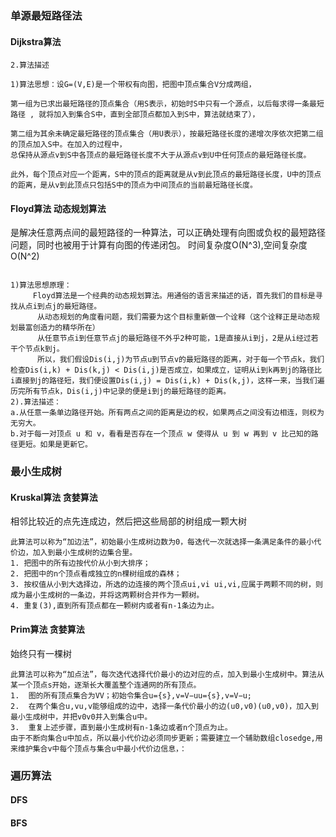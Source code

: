 ### 单源最短路径法
#### Dijkstra算法
```
2.算法描述

1)算法思想：设G=(V,E)是一个带权有向图，把图中顶点集合V分成两组，

第一组为已求出最短路径的顶点集合（用S表示，初始时S中只有一个源点，以后每求得一条最短路径 , 就将加入到集合S中，直到全部顶点都加入到S中，算法就结束了），

第二组为其余未确定最短路径的顶点集合（用U表示），按最短路径长度的递增次序依次把第二组的顶点加入S中。在加入的过程中，
总保持从源点v到S中各顶点的最短路径长度不大于从源点v到U中任何顶点的最短路径长度。

此外，每个顶点对应一个距离，S中的顶点的距离就是从v到此顶点的最短路径长度，U中的顶点的距离，是从v到此顶点只包括S中的顶点为中间顶点的当前最短路径长度。
```
#### Floyd算法   动态规划算法

是解决任意两点间的最短路径的一种算法，可以正确处理有向图或负权的最短路径问题，同时也被用于计算有向图的传递闭包。
时间复杂度O(N^3),空间复杂度O(N^2)

```

1)算法思想原理：
     Floyd算法是一个经典的动态规划算法。用通俗的语言来描述的话，首先我们的目标是寻找从点i到点j的最短路径。
      从动态规划的角度看问题，我们需要为这个目标重新做一个诠释（这个诠释正是动态规划最富创造力的精华所在）
      从任意节点i到任意节点j的最短路径不外乎2种可能，1是直接从i到j，2是从i经过若干个节点k到j。
      所以，我们假设Dis(i,j)为节点u到节点v的最短路径的距离，对于每一个节点k，我们检查Dis(i,k) + Dis(k,j) < Dis(i,j)是否成立，如果成立，证明从i到k再到j的路径比i直接到j的路径短，我们便设置Dis(i,j) = Dis(i,k) + Dis(k,j)，这样一来，当我们遍历完所有节点k，Dis(i,j)中记录的便是i到j的最短路径的距离。
2).算法描述：
a.从任意一条单边路径开始。所有两点之间的距离是边的权，如果两点之间没有边相连，则权为无穷大。 　　
b.对于每一对顶点 u 和 v，看看是否存在一个顶点 w 使得从 u 到 w 再到 v 比己知的路径更短。如果是更新它。
```

### 最小生成树
#### Kruskal算法   贪婪算法

相邻比较近的点先连成边，然后把这些局部的树组成一颗大树

```
此算法可以称为“加边法”，初始最小生成树边数为0，每迭代一次就选择一条满足条件的最小代价边，加入到最小生成树的边集合里。 
1. 把图中的所有边按代价从小到大排序； 
2. 把图中的n个顶点看成独立的n棵树组成的森林； 
3. 按权值从小到大选择边，所选的边连接的两个顶点ui,vi ui,vi,应属于两颗不同的树，则成为最小生成树的一条边，并将这两颗树合并作为一颗树。 
4. 重复(3),直到所有顶点都在一颗树内或者有n-1条边为止。

```
#### Prim算法      贪婪算法

始终只有一棵树
```
此算法可以称为“加点法”，每次迭代选择代价最小的边对应的点，加入到最小生成树中。算法从某一个顶点s开始，逐渐长大覆盖整个连通网的所有顶点。
1.	图的所有顶点集合为VV；初始令集合u={s},v=V−uu={s},v=V−u;
2.	在两个集合u,vu,v能够组成的边中，选择一条代价最小的边(u0,v0)(u0,v0)，加入到最小生成树中，并把v0v0并入到集合u中。
3.	重复上述步骤，直到最小生成树有n-1条边或者n个顶点为止。
由于不断向集合u中加点，所以最小代价边必须同步更新；需要建立一个辅助数组closedge,用来维护集合v中每个顶点与集合u中最小代价边信息，：

```
### 遍历算法
#### DFS
#### BFS
